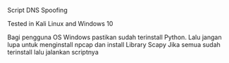 Script DNS Spoofing

Tested in Kali Linux and Windows 10

Bagi pengguna OS Windows pastikan sudah terinstall Python. Lalu jangan lupa untuk menginstall npcap dan install Library Scapy
Jika semua sudah terinstall lalu jalankan scriptnya
